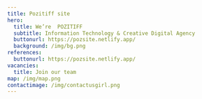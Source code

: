 ```yaml
---
title: Pozitiff site
hero:
  title: We’re  POZITIFF
  subtitle: Information Technology & Creative Digital Agency
  buttonurl: https://pozsite.netlify.app/
  background: /img/bg.png
references:
  buttonurl: https://pozsite.netlify.app/
vacancies:
  title: Join our team
map: /img/map.png
contactimage: /img/contactusgirl.png
---
```

